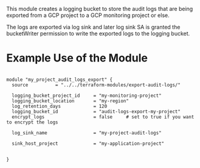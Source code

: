 This module creates a logging bucket to store the audit logs that are being exported from a GCP project to a GCP monitoring project or else.

The logs are exported via log sink and later log sink SA is granted the bucketWriter permission to write the exported logs to the logging bucket.


# Example Use of the Module 

```hcl

module "my_project_audit_logs_export" {
  source          = "../../terraform-modules/export-audit-logs/"

  logging_bucket_project_id     = "my-monitoring-project"
  logging_bucket_location       = "my-region"
  log_retention_days            = 120
  logging_bucket_id             = "audit-logs-export-my-project"
  encrypt_logs                  = false     # set to true if you want to encrypt the logs

  log_sink_name                 = "my-project-audit-logs"

  sink_host_project             = "my-application-project"


}

```

